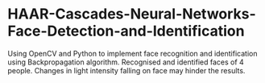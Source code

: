 # HAAR-Cascades-Neural-Networks-Face-Detection-and-Identification
Using OpenCV and Python to implement face recognition and identification using Backpropagation algorithm.
Recognised and identified faces of 4 people. Changes in light intensity falling on face may hinder the results. 
